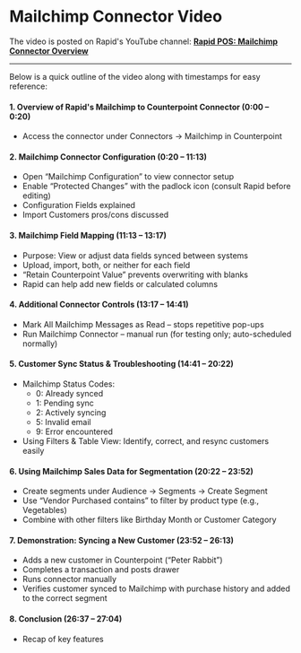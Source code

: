 # Mailchimp Connector Video

The video is posted on Rapid's YouTube channel: [**Rapid POS: Mailchimp Connector Overview**](https://www.youtube.com/watch?v=MbZKzWq3xlE)   

---
  
Below is a quick outline of the video along with timestamps for easy reference:

#### 1. Overview of Rapid's Mailchimp to Counterpoint Connector (0:00 – 0:20)
- Access the connector under Connectors → Mailchimp in Counterpoint

#### 2. Mailchimp Connector Configuration (0:20 – 11:13)
- Open “Mailchimp Configuration” to view connector setup
- Enable “Protected Changes” with the padlock icon (consult Rapid before editing)
- Configuration Fields explained
- Import Customers pros/cons discussed

#### 3. Mailchimp Field Mapping (11:13 – 13:17)
- Purpose: View or adjust data fields synced between systems
- Upload, import, both, or neither for each field
- “Retain Counterpoint Value” prevents overwriting with blanks
- Rapid can help add new fields or calculated columns

#### 4. Additional Connector Controls (13:17 – 14:41)
- Mark All Mailchimp Messages as Read – stops repetitive pop-ups
- Run Mailchimp Connector – manual run (for testing only; auto-scheduled normally)

#### 5. Customer Sync Status & Troubleshooting (14:41 – 20:22)
- Mailchimp Status Codes:
  - 0: Already synced
  - 1: Pending sync
  - 2: Actively syncing
  - 5: Invalid email
  - 9: Error encountered
- Using Filters & Table View: Identify, correct, and resync customers easily

#### 6. Using Mailchimp Sales Data for Segmentation (20:22 – 23:52)
- Create segments under Audience → Segments → Create Segment
- Use “Vendor Purchased contains” to filter by product type (e.g., Vegetables)
- Combine with other filters like Birthday Month or Customer Category

#### 7. Demonstration: Syncing a New Customer (23:52 – 26:13)
- Adds a new customer in Counterpoint (“Peter Rabbit”)
- Completes a transaction and posts drawer
- Runs connector manually
- Verifies customer synced to Mailchimp with purchase history and added to the correct segment

#### 8. Conclusion (26:37 – 27:04)
- Recap of key features
